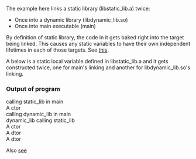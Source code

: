 The example here links a static library (libstatic_lib.a) twice:
* Once into a dynamic library (libdynamic_lib.so)
* Once into main executable (main)

By definition of static library, the code in it gets baked right into the target being linked. This causes any static variables to have their own independent lifetimes in each of those targets. See [this](https://stackoverflow.com/questions/59755314/will-static-mapvariables-be-freed-multiple-times-if-the-static-library-which-c?noredirect=1&lq=1).

A below is a static local variable defined in libstatic_lib.a and it gets constructed twice, one for main's linking and another for libdynamic_lib.so's linking.

### Output of program
calling static_lib in main   
A ctor   
calling dynamic_lib in main   
dynamic_lib calling static_lib   
A ctor   
A dtor   
A dtor  

Also [see](https://stackoverflow.com/questions/26547454/static-variable-is-initialized-twice)

